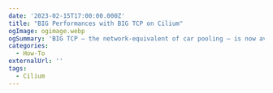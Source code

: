 ```yaml
---
date: '2023-02-15T17:00:00.000Z'
title: "BIG Performances with BIG TCP on Cilium"
ogImage: ogimage.webp
ogSummary: 'BIG TCP – the network-equivalent of car pooling – is now available with Cilium 1.13 to provide enhanced network performances for your nodes'
categories:
  - How-To
externalUrl: ''
tags:
  - Cilium
---
```

